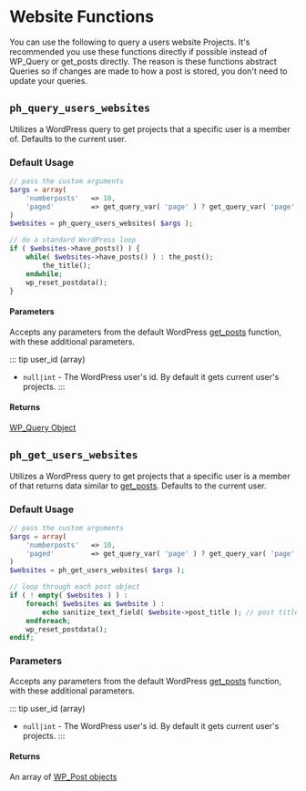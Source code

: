 # Website Functions

You can use the following to query a users website Projects. It's recommended you use these functions directly if possible 
instead of WP_Query or get_posts directly. The reason is these functions abstract Queries so if changes are made to how 
a post is stored, you don't need to update your queries.

## `ph_query_users_websites` <Badge text="3.0.0+" vertical="middle"/>
Utilizes a WordPress query to get projects that a specific user is a member of. Defaults to the current user.

### Default Usage
``` php
// pass the custom arguments
$args = array(
	'numberposts'   => 10,
	'paged'         => get_query_var( 'page' ) ? get_query_var( 'page' ) : 1,
)
$websites = ph_query_users_websites( $args );

// do a standard WordPress loop
if ( $websites->have_posts() ) {
    while( $websites->have_posts() ) : the_post();
        the_title();
    endwhile;
    wp_reset_postdata();
}
```
#### Parameters
Accepts any parameters from the default WordPress [get_posts](https://codex.wordpress.org/Template_Tags/get_posts) function, with these additional parameters.

::: tip user_id (array)
- `null|int` - The WordPress user's id. By default it gets current user's projects.
:::

#### Returns 
[WP_Query Object](https://codex.wordpress.org/Class_Reference/WP_Query)

## `ph_get_users_websites` <Badge text="3.0.0+" vertical="middle"/>
Utilizes a WordPress query to get projects that a specific user is a member of that returns data similar to [get_posts](https://codex.wordpress.org/Template_Tags/get_posts). Defaults to the current user.

### Default Usage
``` php
// pass the custom arguments
$args = array(
	'numberposts'   => 10,
	'paged'         => get_query_var( 'page' ) ? get_query_var( 'page' ) : 1,
)
$websites = ph_get_users_websites( $args );

// loop through each post object
if ( ! empty( $websites ) ) :
    foreach( $websites as $website ) :
        echo sanitize_text_field( $website->post_title ); // post title
    endforeach;
    wp_reset_postdata();
endif;
```

### Parameters
Accepts any parameters from the default WordPress [get_posts](https://codex.wordpress.org/Template_Tags/get_posts) function, with these additional parameters.

::: tip user_id (array)
- `null|int` - The WordPress user's id. By default it gets current user's projects.
:::

#### Returns 
An array of [WP_Post objects](https://codex.wordpress.org/Class_Reference/WP_Post)